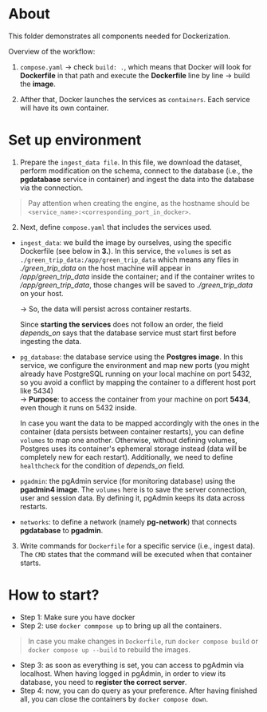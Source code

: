 # About 
This folder demonstrates all components needed for Dockerization. 

Overview of the workflow: 
1. `compose.yaml` -> check `build: .`, which means that Docker will look for **Dockerfile** in that path and execute the **Dockerfile** line by line -> build the **image**.  

2. Afther that, Docker launches the services as `containers`. Each service will have its own container.  

# Set up environment
1. Prepare the `ingest_data file`. In this file, we download the dataset, perform modification on the schema, connect to the database (i.e., the **pgdatabase** service in container) and ingest the data into the database via the connection.

> Pay attention when creating the engine, as the hostname should be `<service_name>:<corresponding_port_in_docker>`.

2. Next, define `compose.yaml` that includes the services used. 
  - `ingest_data`: we build the image by ourselves, using the specific Dockerfile (see below in **3.**). In this service, the `volumes` is set as `./green_trip_data:/app/green_trip_data` which means any files in *./green_trip_data* on the host machine will appear in */app/green_trip_data* inside the container; and if the container writes to */app/green_trip_data*, those changes will be saved to *./green_trip_data* on your host.

    -> So, the data will persist across container restarts.

      
    Since **starting the services** does not follow an order, the field *depends_on* says that the database service must start first before ingesting the data. 
  
  - `pg_database`: the database service using the **Postgres image**. In this service, we configure the environment and map new ports (you might already have PostgreSQL running on your local machine on port 5432, so you avoid a conflict by mapping the container to a different host port like 5434) <br> 
  -> **Purpose**: to access the container from your machine on port **5434**, even though it runs on 5432 inside. 

    In case you want the data to be mapped accordingly with the ones in the container (data persists between container restarts), you can define `volumes` to map one another. Otherwise, without defining volumes, Postgres uses its container's ephemeral storage instead (data will be completely new for each restart).
    Additionally, we need to define `healthcheck` for the condition of *depends_on* field.

  - `pgadmin`: the pgAdmin service (for monitoring database) using the **pgadmin4 image**. The `volumes` here is to save the server connection, user and session data. By defining it, pgAdmin keeps its data across restarts.

  - `networks`: to define a network (namely **pg-network**) that connects **pgdatabase** to **pgadmin**.

3. Write commands for `Dockerfile` for a specific service (i.e., ingest data). 
The `CMD` states that the command will be executed when that container starts. 

# How to start?
- Step 1: Make sure you have docker
- Step 2: use `docker commpose up` to bring up all the containers. 
> In case you make changes in `Dockerfile`, run `docker compose build` or `docker compose up --build` to rebuild the images. 
- Step 3: as soon as everything is set, you can access to pgAdmin via localhost. When having logged in pgAdmin, in order to view its database, you need to **register the correct server**. 
- Step 4: now, you can do query as your preference. 
After having finished all, you can close the containers by `docker compose down`.
